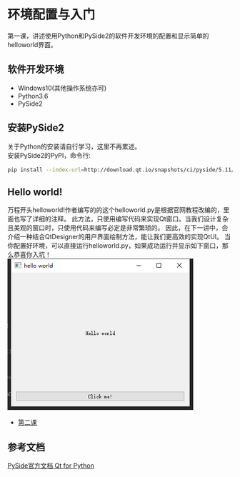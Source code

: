 # 环境配置与入门   
第一课，讲述使用Python和PySide2的软件开发环境的配置和显示简单的helloworld界面。
## 软件开发环境  
* Windows10(其他操作系统亦可)
* Python3.6  
* PySide2
## 安装PySide2  
关于Python的安装请自行学习，这里不再累述。  
安装PySide2的PyPI，命令行:  
```bash
pip install --index-url=http://download.qt.io/snapshots/ci/pyside/5.11/latest/ pyside2 --trusted-host download.qt.io
```   
## Hello world!  
万程开头helloworld!作者编写的的这个helloworld.py是根据官网教程改编的，里面也写了详细的注释。
此方法，只使用编写代码来实现Qt窗口。当我们设计复杂且美观的窗口时，只使用代码来编写必定是非常繁琐的。
因此，在下一讲中，会介绍一种结合QtDesigner的用户界面绘制方法，能让我们更高效的实现QtUI。
当你配置好环境，可以直接运行helloworld.py，如果成功运行并显示如下窗口，那么恭喜你入坑！  
![hello_world](../Addition/Lesson1.png)  
* [第二课](../Lesson_2.使用QtDesigner/README.md)  
## 参考文档   
[PySide官方文档 Qt for Python](https://doc-snapshots.qt.io/qtforpython/index.html )